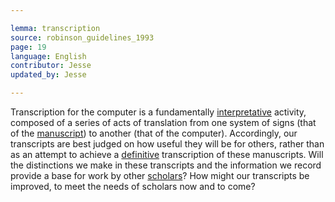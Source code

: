 ```yaml
---

lemma: transcription
source: robinson_guidelines_1993
page: 19
language: English
contributor: Jesse
updated_by: Jesse

---
```

Transcription for the computer is a fundamentally [interpretative](editorInterpretation.html) activity, composed of a series of acts of translation from one system of signs (that of the [manuscript](manuscript.html)) to another (that of the computer). Accordingly, our transcripts are best judged on how useful they will be for others, rather than as an attempt to achieve a [definitive](definitive.html) transcription of these manuscripts. Will the distinctions we make in these transcripts and the information we record provide a base for work by other [scholars](textualScholar.html)? How might our transcripts be improved, to meet the needs of scholars now and to come?
